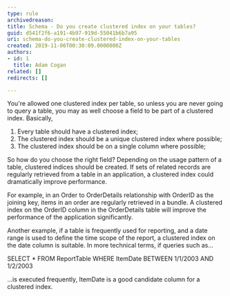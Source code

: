 ```yaml
---
type: rule
archivedreason: 
title: Schema - Do you create clustered index on your tables?
guid: d541f2f6-a191-4b97-919d-55041b6b7a95
uri: schema-do-you-create-clustered-index-on-your-tables
created: 2019-11-06T00:30:09.0000000Z
authors:
- id: 1
  title: Adam Cogan
related: []
redirects: []

---
```


You're allowed one clustered index per table, so unless you are never going to query a table, you may as well choose a field to be part of a clustered index. Basically,

1. Every table should have a clustered index;
2. The clustered index should be a unique clustered index where possible;
3. The clustered index should be on a single column where possible;


<!--endintro-->

So how do you choose the right field? Depending on the usage pattern of a table, clustered indices should be created. If sets of related records are regularly retrieved from a table in an application, a clustered index could dramatically improve performance.

For example, in an Order to OrderDetails relationship with OrderID as the joining key, items in an order are regularly retrieved in a bundle. A clustered index on the OrderID column in the OrderDetails table will improve the performance of the application significantly.

Another example, if a table is frequently used for reporting, and a date range is used to define the time scope of the report, a clustered index on the date column is suitable. In more technical terms, if queries such as...

SELECT \* FROM ReportTable WHERE ItemDate BETWEEN 1/1/2003 AND 1/2/2003

...is executed frequently, ItemDate is a good candidate column for a clustered index.
